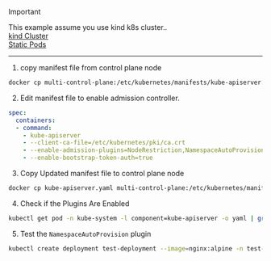 > [!IMPORTANT]
> This example assume you use kind k8s cluster..   
> [kind Cluster](../02-Kind-Cluster-Config/)   
> [Static Pods](../11-Static-Pods/)

---

1. copy manifest file from control plane node
```bash
docker cp multi-control-plane:/etc/kubernetes/manifests/kube-apiserver.yaml .
```

2. Edit manifest file to enable admission controller.

```yaml
spec:
  containers:
  - command:
    - kube-apiserver
    - --client-ca-file=/etc/kubernetes/pki/ca.crt
    - --enable-admission-plugins=NodeRestriction,NamespaceAutoProvision,LimitRanger # Manualy Updated
    - --enable-bootstrap-token-auth=true
```

3. Copy Updated manifest file to control plane node
```bash
docker cp kube-apiserver.yaml multi-control-plane:/etc/kubernetes/manifests/kube-apiserver.yaml
```

4. Check if the Plugins Are Enabled
```bash
kubectl get pod -n kube-system -l component=kube-apiserver -o yaml | grep enable-admission-plugins
```
5. Test the `NamespaceAutoProvision` plugin

```bash
kubectl create deployment test-deployment --image=nginx:alpine -n test-namespace

```
